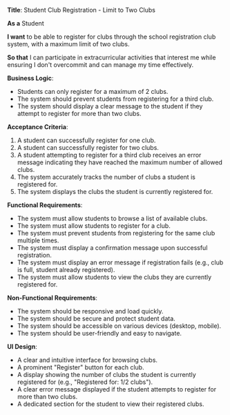**Title**: Student Club Registration - Limit to Two Clubs

**As a** Student

**I want** to be able to register for clubs through the school registration club system, with a maximum limit of two clubs.

**So that** I can participate in extracurricular activities that interest me while ensuring I don't overcommit and can manage my time effectively.

**Business Logic**:

*   Students can only register for a maximum of 2 clubs.
*   The system should prevent students from registering for a third club.
*   The system should display a clear message to the student if they attempt to register for more than two clubs.

**Acceptance Criteria**:

1.  A student can successfully register for one club.
2.  A student can successfully register for two clubs.
3.  A student attempting to register for a third club receives an error message indicating they have reached the maximum number of allowed clubs.
4.  The system accurately tracks the number of clubs a student is registered for.
5.  The system displays the clubs the student is currently registered for.

**Functional Requirements**:

*   The system must allow students to browse a list of available clubs.
*   The system must allow students to register for a club.
*   The system must prevent students from registering for the same club multiple times.
*   The system must display a confirmation message upon successful registration.
*   The system must display an error message if registration fails (e.g., club is full, student already registered).
*   The system must allow students to view the clubs they are currently registered for.

**Non-Functional Requirements**:

*   The system should be responsive and load quickly.
*   The system should be secure and protect student data.
*   The system should be accessible on various devices (desktop, mobile).
*   The system should be user-friendly and easy to navigate.

**UI Design**:

*   A clear and intuitive interface for browsing clubs.
*   A prominent "Register" button for each club.
*   A display showing the number of clubs the student is currently registered for (e.g., "Registered for: 1/2 clubs").
*   A clear error message displayed if the student attempts to register for more than two clubs.
*   A dedicated section for the student to view their registered clubs.
